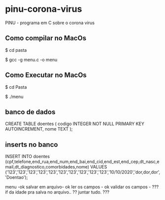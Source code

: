 # pinu-corona-virus
PINU - programa em C sobre o corona virus


##  Como compilar no MacOs
$ cd pasta

$ gcc -g    menu.c   -o menu

## Como Executar no MacOs

$ cd Pasta

$ ./menu

## banco de dados

CREATE TABLE doentes (
	codigo INTEGER NOT NULL PRIMARY KEY AUTOINCREMENT,
	nome TEXT
);


## inserts no banco
INSERT INTO doentes (cpf,telefone,end_rua,end_num,end_bai,end_cid,end_est,end_cep,dt_nasc,email,dt_diagnostico,comorbidades,nome) VALUES ('123','123','123','123','123','123','123','123','123','123','10/10/2020','dor,dor,dor','Doentao');




menu -ok 
salvar em arquivo- ok
ler os campos - ok
validar os campos - ???
if da idade pra salva no arquivo.. ??
juntar tudo. ???



